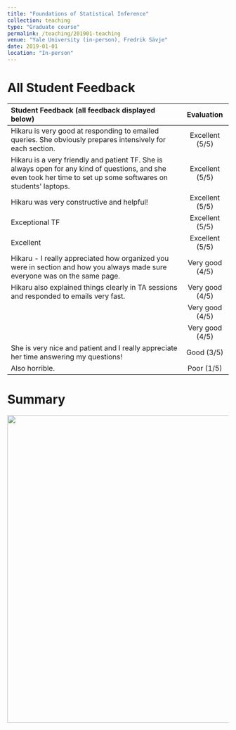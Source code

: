 ```yaml
---
title: "Foundations of Statistical Inference"
collection: teaching
type: "Graduate course"
permalink: /teaching/201901-teaching
venue: "Yale University (in-person), Fredrik Sävje"
date: 2019-01-01
location: "In-person"
---
```


All Student Feedback
======

| Student Feedback (all feedback displayed below)      | Evaluation | 
| :---        |    :----:   | 
| Hikaru is very good at responding to emailed queries. She obviously prepares intensively for each section. | Excellent (5/5) | 
| Hikaru is a very friendly and patient TF. She is always open for any kind of questions, and she even took her time to set up some softwares on students' laptops. | Excellent (5/5) | 
| Hikaru was very constructive and helpful! | Excellent (5/5) | 
| Exceptional TF | Excellent (5/5) | 
| Excellent	 | Excellent (5/5) | 
| Hikaru - I really appreciated how organized you were in section and how you always made sure everyone was on the same page. | Very good (4/5) | 
| Hikaru also explained things clearly in TA sessions and responded to emails very fast. | Very good (4/5) | 
| | Very good (4/5) | 
| | Very good (4/5) | 
| She is very nice and patient and I really appreciate her time answering my questions! | Good (3/5) | 
| Also horrible. | Poor (1/5) | 



Summary
======

<img src="http://hikaruyamagishi.github.io/files/teaching_eval/yamagishi_eval_plsc503.png" width="700" /> 